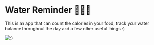 # Water Reminder 👀🍟🧋
This is an app that can count the calories in your food, track your water balance throughout the day and a few other useful things :)




![:)](https://github.com/Vitalik0001/Water-Reminder/blob/development/src/assets/img/main/rofl.jpg)
